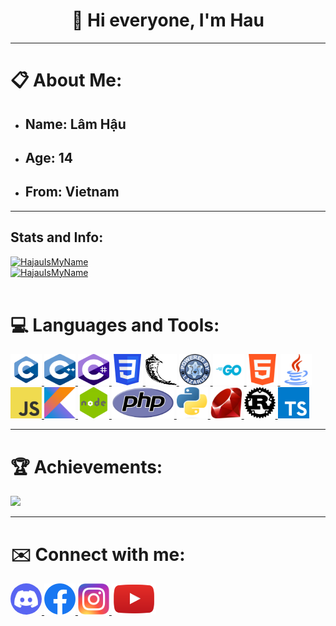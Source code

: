 <h1 style="text-align: center;">👋 Hi everyone, I'm Hau</h1>
<hr>
<h1>📋 About Me:</h1>
<ul>
<li><h2>Name: <strong>Lâm Hậu</strong></h2></li>
<li><h2>Age: <strong>14</strong></h2></li>
<li><h2>From: <strong>Vietnam </strong></h2></li>
</ul>
<hr>
<h2 align="left">Stats and Info:</h2>
<a href="https://github.com/HajauIsMyName" target="_blank"> <img src="https://github-readme-stats.vercel.app/api/top-langs?username=HajauIsMyName&show_icons=true&locale=en&layout=compact" alt="HajauIsMyName" />
<br>
<img src="https://github-readme-stats.vercel.app/api?username=HajauIsMyName&show_icons=true&locale=en" alt="HajauIsMyName" /> </a>
<br><br>
<h1>💻 Languages and Tools:</h1>
<p style="text-align: left">
<a href="https://learn.microsoft.com/vi-vn/cpp/c-language/?view=msvc-150" target="_blank"> <img src="image/c.png" style="height: 50px; width: 50px;" alt="C" /> </a> <a href="https://learn.microsoft.com/vi-vn/cpp/cpp/?view=msvc-160" target="_blank"> <img src="image/c++.png" style="height: 50px; width: 50px;" alt="C++" /> </a> <a href="https://learn.microsoft.com/en-us/dotnet/csharp/" target="_blank"> <img src="image/csharp.png" style="height: 50px; width: 50px;" alt="C#" /> </a> <a href="https://developer.mozilla.org/en-US/docs/Web/CSS" target="_blank"> <img src="image/css.png" style="height: 50px; width: 50px;" alt="CSS" /> </a> <a href="https://flask.palletsprojects.com/en/2.2.x/" target="_blank"> <img src="image/flask.png" style="height: 50px; width: 50px;" alt="Flask" /> </a> <a href="https://www.freepascal.org/docs.html" target="_blank"> <img src="image/freepascal.png" style="height: 50px; width: 50px;" alt="Free Pascal" /> </a> <a href="https://go.dev/doc/" target="_blank"> <img src="image/go.png" style="height: 50px; width: 50px;" alt="Go" /> </a> <a href="https://developer.mozilla.org/en-US/docs/Web/HTML" target="_blank"> <img src="image/html.png" style="height: 50px; width: 50px;" alt="HTML" /> </a> <a href="https://docs.oracle.com/en/java/" target="_blank"> <img src="image/java.png" style="height: 50px; width: 50px;" alt="Java" /> </a> <a href="https://developer.mozilla.org/en-US/docs/Web/JavaScript" target="_blank"> <img src="image/javascript.png" style="height: 50px; width: 50px;" alt="Javascript" /> </a> <a href="https://kotlinlang.org/docs/kotlin-doc.html" target="_blank"> <img src="image/kotlin.png" style="height: 50px; width: 50px;" alt="Kotlin" /> </a> <a href="https://nodejs.org/en/docs/" target="_blank"> <img src="image/nodejs.png" style="height: 50px; width: 50px;" alt="Nodejs" /> </a> <a href="https://www.php.net/docs.php" target="_blank"> <img src="image/php.png" style="height: 50px; width: 100px;" alt="PHP" /> </a> <a href="https://docs.python.org/3/" target="_blank"> <img src="image/python.png" style="height: 50px; width: 50px;" alt="Python" /> </a> <a href="https://ruby-doc.org/" target="_blank"> <img src="image/ruby.png" style="height: 50px; width: 50px;" alt="Ruby" /> </a> <a href="https://www.rust-lang.org/learn" target="_blank"> <img src="image/rust.png" style="height: 50px; width: 50px;" alt="Rust" /> </a> <a href="https://www.typescriptlang.org/docs/" target="_blank"> <img src="image/typescript.png" style="height: 50pxp; width: 50px;" alt="Typescript" /> </a>
</p>
<hr>
<h1>🏆 Achievements:</h1>
<img src="https://github-profile-trophy.vercel.app/?username=HajauIsMyName&theme=onedark" />
<hr>
<h1>✉️ Connect with me:</h1>
<p style="text-align: left;">
<a href="https://discord.gg/invite/cpvKMUKQTy"> <img src="image/discord.png" style="height: 50px; border-radius: 25px;" alt="Discord" /> </a> <a href="https://facebook.com/hajauismyname" target="_blank"> <img src="image/facebook.png" style="height: 50px;" alt="Facebook" /> </a> <a href="https://www.instagram.com/haudayne1805/" target="_blank"> <img src="image/instagram.png" style="height: 50px;" alt="Instagram" /> </a> <a href="https://www.youtube.com/channel/UC-e89VlRA5b96Gdw9kIIMcg" target="_blank"> <img src="image/youtube.png" style="height: 50px;" alt="Youtube" /> </a>
</p>

